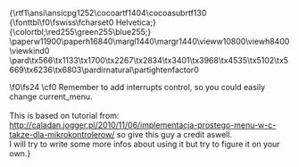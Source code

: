 {\rtf1\ansi\ansicpg1252\cocoartf1404\cocoasubrtf130
{\fonttbl\f0\fswiss\fcharset0 Helvetica;}
{\colortbl;\red255\green255\blue255;}
\paperw11900\paperh16840\margl1440\margr1440\vieww10800\viewh8400\viewkind0
\pard\tx566\tx1133\tx1700\tx2267\tx2834\tx3401\tx3968\tx4535\tx5102\tx5669\tx6236\tx6803\pardirnatural\partightenfactor0

\f0\fs24 \cf0 Remember to add interrupts control, so you could easily change current_menu.\
\
This is based on tutorial from: http://caladan.jogger.pl/2010/11/06/implementacja-prostego-menu-w-c-takze-dla-mikrokontrolerow/ so give this guy a credit aswell. \
I will try to write some more infos about using it but try to figure it on your own.}